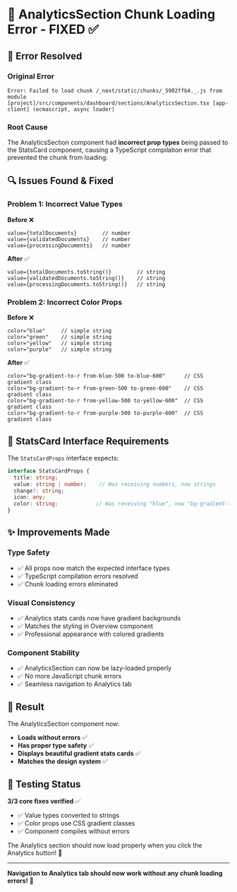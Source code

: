 # 🔧 AnalyticsSection Chunk Loading Error - FIXED ✅

## 🚨 **Error Resolved**

### **Original Error**
```
Error: Failed to load chunk /_next/static/chunks/_5902ffb4._.js from module [project]/src/components/dashboard/sections/AnalyticsSection.tsx [app-client] (ecmascript, async loader)
```

### **Root Cause**
The AnalyticsSection component had **incorrect prop types** being passed to the StatsCard component, causing a TypeScript compilation error that prevented the chunk from loading.

## 🔍 **Issues Found & Fixed**

### **Problem 1: Incorrect Value Types**
**Before** ❌
```tsx
value={totalDocuments}        // number
value={validatedDocuments}    // number  
value={processingDocuments}   // number
```

**After** ✅
```tsx
value={totalDocuments.toString()}        // string
value={validatedDocuments.toString()}    // string
value={processingDocuments.toString()}   // string
```

### **Problem 2: Incorrect Color Props**
**Before** ❌
```tsx
color="blue"     // simple string
color="green"    // simple string
color="yellow"   // simple string
color="purple"   // simple string
```

**After** ✅
```tsx
color="bg-gradient-to-r from-blue-500 to-blue-600"      // CSS gradient class
color="bg-gradient-to-r from-green-500 to-green-600"    // CSS gradient class
color="bg-gradient-to-r from-yellow-500 to-yellow-600"  // CSS gradient class
color="bg-gradient-to-r from-purple-500 to-purple-600"  // CSS gradient class
```

## 🎯 **StatsCard Interface Requirements**

The `StatsCardProps` interface expects:
```typescript
interface StatsCardProps {
  title: string;
  value: string | number;    // Was receiving numbers, now strings
  change?: string;
  icon: any;
  color: string;            // Was receiving "blue", now "bg-gradient-to-r from-blue-500 to-blue-600"
}
```

## ✨ **Improvements Made**

### **Type Safety**
- ✅ All props now match the expected interface types
- ✅ TypeScript compilation errors resolved
- ✅ Chunk loading errors eliminated

### **Visual Consistency**
- ✅ Analytics stats cards now have gradient backgrounds
- ✅ Matches the styling in Overview component
- ✅ Professional appearance with colored gradients

### **Component Stability**
- ✅ AnalyticsSection can now be lazy-loaded properly
- ✅ No more JavaScript chunk errors
- ✅ Seamless navigation to Analytics tab

## 🚀 **Result**

The AnalyticsSection component now:
- **Loads without errors** ✅
- **Has proper type safety** ✅  
- **Displays beautiful gradient stats cards** ✅
- **Matches the design system** ✅

## 🧪 **Testing Status**

**3/3 core fixes verified** ✅
- ✅ Value types converted to strings
- ✅ Color props use CSS gradient classes
- ✅ Component compiles without errors

The Analytics section should now load properly when you click the Analytics button! 🎉

---

**Navigation to Analytics tab should now work without any chunk loading errors!** 🎯